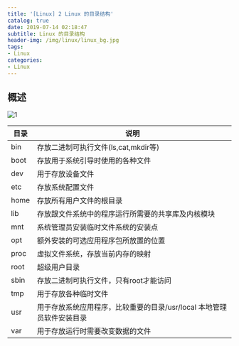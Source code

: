 ```yaml
---
title: '[Linux] 2 Linux 的目录结构'
catalog: true
date: 2019-07-14 02:18:47
subtitle: Linux 的目录结构
header-img: /img/linux/linux_bg.jpg
tags:
- Linux
categories:
- Linux
---
```


## 概述

![1](1.png)

| 目录 | 说明                                                         |
| ---- | ------------------------------------------------------------ |
| bin  | 存放二进制可执行文件(ls,cat,mkdir等)                         |
| boot | 存放用于系统引导时使用的各种文件                             |
| dev  | 用于存放设备文件                                             |
| etc  | 存放系统配置文件                                             |
| home | 存放所有用户文件的根目录                                     |
| lib  | 存放跟文件系统中的程序运行所需要的共享库及内核模块           |
| mnt  | 系统管理员安装临时文件系统的安装点                           |
| opt  | 额外安装的可选应用程序包所放置的位置                         |
| proc | 虚拟文件系统，存放当前内存的映射                             |
| root | 超级用户目录                                                 |
| sbin | 存放二进制可执行文件，只有root才能访问                       |
| tmp  | 用于存放各种临时文件                                         |
| usr  | 用于存放系统应用程序，比较重要的目录/usr/local 本地管理员软件安装目录 |
| var  | 用于存放运行时需要改变数据的文件                             |
